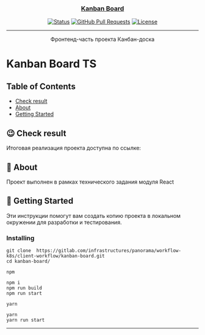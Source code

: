 <p align="center">
  <a href="" rel="noopener">
 <!-- <img width=100% height=700px src="./src/assets/img/preview.png" alt="Project logo"></a> -->
</p>


<div align="center">
<h3 align="center">Kanban Board</h3>


[![Status](https://img.shields.io/badge/status-active-success.svg)]()
[![GitHub Pull Requests](https://img.shields.io/github/issues-pr/kylelobo/The-Documentation-Compendium.svg)](https://github.com/kylelobo/The-Documentation-Compendium/pulls)
[![License](https://img.shields.io/badge/license-MIT-blue.svg)](/LICENSE)

</div>

---

<p align="center"> Фронтенд-часть проекта Канбан-доска
    <br> 
</p>


# Kanban Board TS


## Table of Contents

- [Check result]()
- [About](#about)
- [Getting Started](#getting_started)
## 😉 Check result <a name = "Check result"></a>
Итоговая реализация проекта доступна по ссылке:
## 🧐 About <a name = "about"></a>

Проект выполнен в рамках технического задания модуля React

## 🔧 Getting Started <a name = "getting_started"></a>

Эти инструкции помогут вам создать копию проекта в локальном окружении для разработки и тестирования. 

###  Installing
```
git clone  https://gitlab.com/infrastructures/panorama/workflow-k8s/client-workflow/kanban-board.git
cd kanban-board/
```
`npm`
```
npm i
npm run build
npm run start
```
`yarn`
```
yarn
yarn run start
```
---
